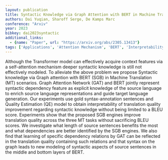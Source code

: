 ```yaml
---
layout: publication
title: Syntactic Knowledge via Graph Attention with BERT in Machine Translation
authors: Dai Yuqian, Sharoff Serge, De Kamps Marc
conference: "Arxiv"
year: 2023
bibkey: dai2023syntactic
additional_links:
  - {name: "Paper", url: "https://arxiv.org/abs/2305.13413"}
tags: ['Applications', 'Attention Mechanism', 'BERT', 'Interpretability And Explainability', 'Model Architecture', 'Pretraining Methods', 'Transformer']
---
```

Although the Transformer model can effectively acquire context features via a self-attention mechanism deeper syntactic knowledge is still not effectively modeled. To alleviate the above problem we propose Syntactic knowledge via Graph attention with BERT (SGB) in Machine Translation (MT) scenarios. Graph Attention Network (GAT) and BERT jointly represent syntactic dependency feature as explicit knowledge of the source language to enrich source language representations and guide target language generation. Our experiments use gold syntax-annotation sentences and Quality Estimation (QE) model to obtain interpretability of translation quality improvement regarding syntactic knowledge without being limited to a BLEU score. Experiments show that the proposed SGB engines improve translation quality across the three MT tasks without sacrificing BLEU scores. We investigate what length of source sentences benefits the most and what dependencies are better identified by the SGB engines. We also find that learning of specific dependency relations by GAT can be reflected in the translation quality containing such relations and that syntax on the graph leads to new modeling of syntactic aspects of source sentences in the middle and bottom layers of BERT.
